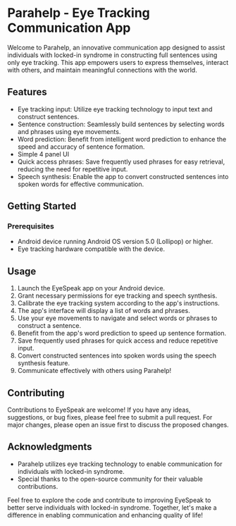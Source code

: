 # Parahelp - Eye Tracking Communication App


Welcome to Parahelp, an innovative communication app designed to assist individuals with locked-in syndrome in constructing full sentences using only eye tracking. This app empowers users to express themselves, interact with others, and maintain meaningful connections with the world.

## Features

- Eye tracking input: Utilize eye tracking technology to input text and construct sentences.
- Sentence construction: Seamlessly build sentences by selecting words and phrases using eye movements.
- Word prediction: Benefit from intelligent word prediction to enhance the speed and accuracy of sentence formation.
- Simple 4 panel UI
- Quick access phrases: Save frequently used phrases for easy retrieval, reducing the need for repetitive input.
- Speech synthesis: Enable the app to convert constructed sentences into spoken words for effective communication.

## Getting Started

### Prerequisites

- Android device running Android OS version 5.0 (Lollipop) or higher.
- Eye tracking hardware compatible with the device.

## Usage

1. Launch the EyeSpeak app on your Android device.
2. Grant necessary permissions for eye tracking and speech synthesis.
3. Calibrate the eye tracking system according to the app's instructions.
4. The app's interface will display a list of words and phrases.
5. Use your eye movements to navigate and select words or phrases to construct a sentence.
6. Benefit from the app's word prediction to speed up sentence formation.
7. Save frequently used phrases for quick access and reduce repetitive input.
8. Convert constructed sentences into spoken words using the speech synthesis feature.
9. Communicate effectively with others using Parahelp!

## Contributing

Contributions to EyeSpeak are welcome! If you have any ideas, suggestions, or bug fixes, please feel free to submit a pull request. For major changes, please open an issue first to discuss the proposed changes.

## Acknowledgments

- Parahelp utilizes eye tracking technology to enable communication for individuals with locked-in syndrome.
- Special thanks to the open-source community for their valuable contributions.

Feel free to explore the code and contribute to improving EyeSpeak to better serve individuals with locked-in syndrome. Together, let's make a difference in enabling communication and enhancing quality of life!
